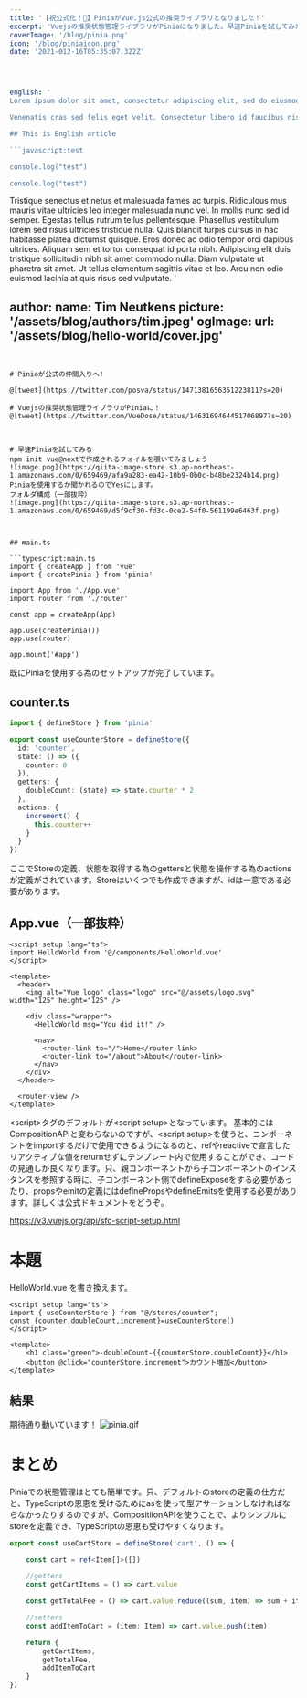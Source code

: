 ```yaml
---
title: '【祝公式化！🌸】PiniaがVue.js公式の推奨ライブラリとなりました！'
excerpt: 'Vuejsの推奨状態管理ライブラリがPiniaになりました。早速Piniaを試してみたいと思います。npm init vue@nextで作成されるフォイルを覗いてみましょう'
coverImage: '/blog/pinia.png'
icon: '/blog/piniaicon.png'
date: '2021-012-16T05:35:07.322Z'




english: '
Lorem ipsum dolor sit amet, consectetur adipiscing elit, sed do eiusmod tempor incididunt ut labore et dolore magna aliqua. Praesent elementum facilisis leo vel fringilla est ullamcorper eget. At imperdiet dui accumsan sit amet nulla facilities morbi tempus. Praesent elementum facilisis leo vel fringilla. Congue mauris rhoncus aenean vel. Egestas sed tempus urna et pharetra pharetra massa massa ultricies.

Venenatis cras sed felis eget velit. Consectetur libero id faucibus nisl tincidunt. Gravida in fermentum et sollicitudin ac orci phasellus egestas tellus. Volutpat consequat mauris nunc congue nisi vitae. Id aliquet risus feugiat in ante metus dictum at tempor. Sed blandit libero volutpat sed cras. Sed odio morbi quis commodo odio aenean sed adipiscing. Velit euismod in pellentesque massa placerat. Mi bibendum neque egestas congue quisque egestas diam in arcu. Nisi lacus sed viverra tellus in. Nibh cras pulvinar mattis nunc sed. Luctus accumsan tortor posuere ac ut consequat semper viverra. Fringilla ut morbi tincidunt augue interdum velit euismod.

## This is English article

```javascript:test

console.log("test")

console.log("test")

```

Tristique senectus et netus et malesuada fames ac turpis. Ridiculous mus mauris vitae ultricies leo integer malesuada nunc vel. In mollis nunc sed id semper. Egestas tellus rutrum tellus pellentesque. Phasellus vestibulum lorem sed risus ultricies tristique nulla. Quis blandit turpis cursus in hac habitasse platea dictumst quisque. Eros donec ac odio tempor orci dapibus ultrices. Aliquam sem et tortor consequat id porta nibh. Adipiscing elit duis tristique sollicitudin nibh sit amet commodo nulla. Diam vulputate ut pharetra sit amet. Ut tellus elementum sagittis vitae et leo. Arcu non odio euismod lacinia at quis risus sed vulputate.
'



author:
  name: Tim Neutkens
  picture: '/assets/blog/authors/tim.jpeg'
ogImage:
  url: '/assets/blog/hello-world/cover.jpg'
---
```


# Piniaが公式の仲間入りへ!

@[tweet](https://twitter.com/posva/status/1471381656351223811?s=20)

# Vuejsの推奨状態管理ライブラリがPiniaに！
@[tweet](https://twitter.com/VueDose/status/1463169464451706897?s=20)



# 早速Piniaを試してみる
npm init vue@nextで作成されるフォイルを覗いてみましょう
![image.png](https://qiita-image-store.s3.ap-northeast-1.amazonaws.com/0/659469/afa9a283-ea42-10b9-0b0c-b48be2324b14.png)
Piniaを使用するか聞かれるのでYesにします。
フォルダ構成（一部抜粋）
![image.png](https://qiita-image-store.s3.ap-northeast-1.amazonaws.com/0/659469/d5f9cf30-fd3c-0ce2-54f0-561199e6463f.png)



## main.ts

```typescript:main.ts
import { createApp } from 'vue'
import { createPinia } from 'pinia'

import App from './App.vue'
import router from './router'

const app = createApp(App)

app.use(createPinia())
app.use(router)

app.mount('#app')
```

既にPiniaを使用する為のセットアップが完了しています。

## counter.ts

```typescript:counter.ts
import { defineStore } from 'pinia'

export const useCounterStore = defineStore({
  id: 'counter',
  state: () => ({
    counter: 0
  }),
  getters: {
    doubleCount: (state) => state.counter * 2
  },
  actions: {
    increment() {
      this.counter++
    }
  }
})
```
ここでStoreの定義、状態を取得する為のgettersと状態を操作する為のactionsが定義がされています。Storeはいくつでも作成できますが、idは一意である必要があります。


## App.vue（一部抜粋）

```vue:App.vue
<script setup lang="ts">
import HelloWorld from '@/components/HelloWorld.vue'
</script>

<template>
  <header>
    <img alt="Vue logo" class="logo" src="@/assets/logo.svg" width="125" height="125" />

    <div class="wrapper">
      <HelloWorld msg="You did it!" />

      <nav>
        <router-link to="/">Home</router-link>
        <router-link to="/about">About</router-link>
      </nav>
    </div>
  </header>

  <router-view />
</template>
```

\<script\>タグのデフォルトが\<script setup>となっています。
基本的にはCompositionAPIと変わらないのですが、\<script setup>を使うと、コンポーネントをimportするだけで使用できるようになるのと、refやreactiveで宣言したリアクティブな値をreturnせずにテンプレート内で使用することができ、コードの見通しが良くなります。只、親コンポーネントから子コンポーネントのインスタンスを参照する時に、子コンポーネント側でdefineExposeをする必要があったり、propsやemitの定義にはdefinePropsやdefineEmitsを使用する必要があります。詳しくは公式ドキュメントをどうぞ。

https://v3.vuejs.org/api/sfc-script-setup.html

# 本題

HelloWorld.vue を書き換えます。

```vue:HelloWorld.vue
<script setup lang="ts">
import { useCounterStore } from "@/stores/counter";
const {counter,doubleCount,increment}=useCounterStore()
</script>

<template>
    <h1 class="green">-doubleCount-{{counterStore.doubleCount}}</h1>
    <button @click="counterStore.increment">カウント増加</button>
</template>

```

## 結果
期待通り動いています！
![pinia.gif](https://qiita-image-store.s3.ap-northeast-1.amazonaws.com/0/659469/08186229-df2e-30c2-be15-3610af2bf789.gif)

# まとめ
Piniaでの状態管理はとても簡単です。只、デフォルトのstoreの定義の仕方だと、TypeScriptの恩恵を受けるためにasを使って型アサーションしなければならなかったりするのですが、CompositiionAPIを使うことで、よりシンプルにstoreを定義でき、TypeScriptの恩恵も受けやすくなります。

```typescript:store.ts
export const useCartStore = defineStore('cart', () => {

    const cart = ref<Item[]>([])

    //getters
    const getCartItems = () => cart.value

    const getTotalFee = () => cart.value.reduce((sum, item) => sum + item.price, 0)

    //setters
    const addItemToCart = (item: Item) => cart.value.push(item)

    return {
        getCartItems,
        getTotalFee,
        addItemToCart
    }
})
```